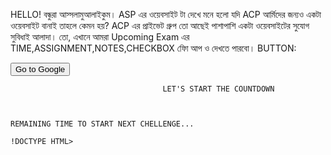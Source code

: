 HELLO! বন্ধুরা আস্সলামুআলাইকুম। ASP এর ওয়েবসাইট টা দেখে মনে হলো যদি ACP আর্মিদের জন্যও একটা ওয়েবসাইট বানাই তাহলে কেমন হয়? ACP এর প্রাইভেট গ্রুপ তো আছেই পাশাপাশি একটা ওয়েবসাইটের সুযোগ সুবিধাই আলাদা। তো, এখানে আমরা Upcoming Exam এর TIME,ASSIGNMENT,NOTES,CHECKBOX ফিো আপ ও দেখতে পারবো।
BUTTON:
<form action="https://facebook.com/groups/272368833896163/">
    <input type="submit" value="Go to Google" />
</form>
                                      
                                      LET'S START THE COUNTDOWN 



    REMAINING TIME TO START NEXT CHELLENGE...
    
    !DOCTYPE HTML> 
<html> 
<head> 
<style> 
p { 
  text-align: center; 
  font-size: 60px; 
} 
</style> 
</head> 
<body> 
<p id="demo"></p> 
<script> 
var deadline = new Date("Jan 5, 2018 15:37:25").getTime(); 
var x = setInterval(function() { 
var now = new Date().getTime(); 
var t = deadline - now; 
var days = Math.floor(t / (1000 * 60 * 60 * 24)); 
var hours = Math.floor((t%(1000 * 60 * 60 * 24))/(1000 * 60 * 60)); 
var minutes = Math.floor((t % (1000 * 60 * 60)) / (1000 * 60)); 
var seconds = Math.floor((t % (1000 * 60)) / 1000); 
document.getElementById("demo").innerHTML = days + "d "  
+ hours + "h " + minutes + "m " + seconds + "s "; 
    if (t < 0) { 
        clearInterval(x); 
        document.getElementById("demo").innerHTML = "EXPIRED"; 
    } 
}, 1000); 
</script> 
  
</body> 
</html> 



















 











  







